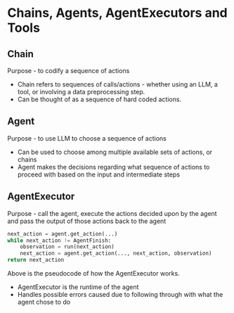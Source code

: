 # Chains, Agents, AgentExecutors and Tools

## Chain 
Purpose - to codify a sequence of actions
- Chain refers to sequences of calls/actions - whether using an LLM, a tool, or involving a data preprocessing step. </br>
- Can be thought of as a sequence of hard coded actions.

## Agent
Purpose - to use LLM to choose a sequence of actions </br>
- Can be used to choose among multiple available sets of actions, or chains
- Agent makes the decisions regarding what sequence of actions to proceed with based on the input and intermediate steps


## AgentExecutor
Purpose - call the agent, execute the actions decided upon by the agent and pass the output of those actions back to the agent
```python
next_action = agent.get_action(...)
while next_action != AgentFinish:
    observation = run(next_action)
    next_action = agent.get_action(..., next_action, observation)
return next_action
```
Above is the pseudocode of how the AgentExecutor works.
- AgentExecutor is the runtime of the agent
- Handles possible errors caused due to following through with what the agent chose to do